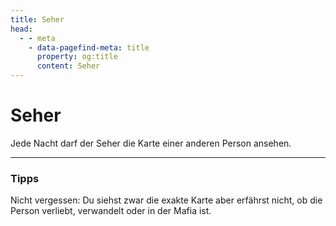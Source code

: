 ```yaml
---
title: Seher
head:
  - - meta
    - data-pagefind-meta: title
      property: og:title
      content: Seher
---
```

# Seher <TeamBadge team="Dorf" />

Jede Nacht darf der Seher die Karte einer anderen Person ansehen.

---

### Tipps
Nicht vergessen: Du siehst zwar die exakte Karte aber erfährst nicht, ob die Person verliebt, verwandelt oder in der Mafia ist.